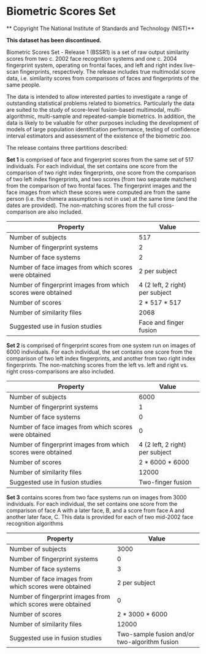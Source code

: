 # Biometric Scores Set

** Copyright The National Institute of Standards and Technology (NIST)**

**This dataset has been discontinued.**

Biometric Scores Set - Release 1 (BSSR1) is a set of raw output similarity scores from two c. 2002 face recognition systems and one c. 2004 fingerprint system, operating on frontal faces, and left and right index live-scan fingerprints, respectively. The release includes true multimodal score data, i.e. similarity scores from comparisons of faces and fingerprints of the same people.

The data is intended to allow interested parties to investigate a range of outstanding statistical problems related to biometrics. Particularly the data are suited to the study of score-level fusion-based multimodal, multi-algorithmic, multi-sample and repeated-sample biometrics. In addition, the data is likely to be valuable for other purposes including the development of models of large population identification performance, testing of confidence interval estimators and assessment of the existence of the biometric zoo.

The release contains three partitions described:

**Set 1** is comprised of face and fingerprint scores from the same set of 517 individuals. For each individual, the set contains one score from the comparison of two right index fingerprints, one score from the comparison of two left index fingerprints, and two scores (from two separate matchers) from the comparison of two frontal faces. The fingerprint images and the face images from which these scores were computed are from the same person (i.e. the chimera assumption is not in use) at the same time (and the dates are provided). The non-matching scores from the full cross-comparison are also included.

| Property                                                      | Value                           |
| ------------------------------------------------------------- | ------------------------------- |
| Number of subjects                                            | 517                             |
| Number of fingerprint systems                                 | 2                               |
| Number of face systems                                        | 2                               |
| Number of face images from which scores were obtained         | 2 per subject                   |
| Number of fingerprint images from which scores were obtained  | 4 (2 left, 2 right) per subject |
| Number of scores                                              | 2 * 517 * 517                   |
| Number of similarity files                                    | 2068                            |
| Suggested use in fusion studies                               | Face and finger fusion          |

**Set 2** is comprised of fingerprint scores from one system run on images of 6000 individuals. For each individual, the set contains one score from the comparison of two left index fingerprints, and another from two right index fingerprints. The non-matching scores from the left vs. left and right vs. right cross-comparisons are also included.

| Property                                                      | Value                           |
| ------------------------------------------------------------- | ------------------------------- |
| Number of subjects                                            | 6000                            |
| Number of fingerprint systems                                 | 1                               |
| Number of face systems                                        | 0                               |
| Number of face images from which scores were obtained         | 0                               |
| Number of fingerprint images from which scores were obtained  | 4 (2 left, 2 right) per subject |
| Number of scores                                              | 2 * 6000 * 6000                 |
| Number of similarity files                                    | 12000                           |
| Suggested use in fusion studies                               | Two-finger fusion               |

**Set 3** contains scores from two face systems run on images from 3000 individuals. For each individual, the set contains one score from the comparison of face A with a later face, B, and a score from face A and another later face, C. This data is provided for each of two mid-2002 face recognition algorithms

| Property                                                      | Value                                         |
| ------------------------------------------------------------- | --------------------------------------------- |
| Number of subjects                                            | 3000                                          |
| Number of fingerprint systems                                 | 0                                             |
| Number of face systems                                        | 3                                             |
| Number of face images from which scores were obtained         | 2 per subject                                 |
| Number of fingerprint images from which scores were obtained  | 0                                             |
| Number of scores                                              | 2 * 3000 * 6000                               |
| Number of similarity files                                    | 12000                                         |
| Suggested use in fusion studies                               | Two-sample fusion and/or two-algorithm fusion |
